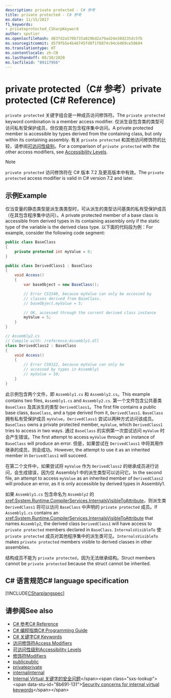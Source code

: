 ```yaml
---
description: private protected - C# 参考
title: private protected - C# 参考
ms.date: 11/15/2017
f1_keywords:
- privateprotected_CSharpKeyword
author: sputier
ms.openlocfilehash: d83fd2a570b735a029bd2a79ad24e30d235dc5fb
ms.sourcegitcommit: d579fb5e4b46745fd0f1f8874c94c6469ce58604
ms.translationtype: HT
ms.contentlocale: zh-CN
ms.lasthandoff: 08/30/2020
ms.locfileid: "89117956"
---
```

# <a name="private-protected-c-reference"></a><span data-ttu-id="8b691-103">private protected（C# 参考）</span><span class="sxs-lookup"><span data-stu-id="8b691-103">private protected (C# Reference)</span></span>

<span data-ttu-id="8b691-104">`private protected` 关键字组合是一种成员访问修饰符。</span><span class="sxs-lookup"><span data-stu-id="8b691-104">The `private protected` keyword combination is a member access modifier.</span></span> <span data-ttu-id="8b691-105">仅派生自包含类的类型可访问私有受保护成员，但仅能在其包含程序集中访问。</span><span class="sxs-lookup"><span data-stu-id="8b691-105">A private protected member is accessible by types derived from the containing class, but only within its containing assembly.</span></span> <span data-ttu-id="8b691-106">有关 `private protected` 和其他访问修饰符的比较，请参阅[可访问性级别](accessibility-levels.md)。</span><span class="sxs-lookup"><span data-stu-id="8b691-106">For a comparison of `private protected` with the other access modifiers, see [Accessibility Levels](accessibility-levels.md).</span></span>

> [!NOTE]
> <span data-ttu-id="8b691-107">`private protected` 访问修饰符在 C# 版本 7.2 及更高版本中有效。</span><span class="sxs-lookup"><span data-stu-id="8b691-107">The `private protected` access modifier is valid in C# version 7.2 and later.</span></span>

## <a name="example"></a><span data-ttu-id="8b691-108">示例</span><span class="sxs-lookup"><span data-stu-id="8b691-108">Example</span></span>

<span data-ttu-id="8b691-109">仅当变量的静态类型是派生类类型时，可从派生的类型访问基类的私有受保护成员（在其包含程序集中访问）。</span><span class="sxs-lookup"><span data-stu-id="8b691-109">A private protected member of a base class is accessible from derived types in its containing assembly only if the static type of the variable is the derived class type.</span></span> <span data-ttu-id="8b691-110">以下面的代码段为例：</span><span class="sxs-lookup"><span data-stu-id="8b691-110">For example, consider the following code segment:</span></span>

```csharp
public class BaseClass
{
    private protected int myValue = 0;
}

public class DerivedClass1 : BaseClass
{
    void Access()
    {
        var baseObject = new BaseClass();

        // Error CS1540, because myValue can only be accessed by
        // classes derived from BaseClass.
        // baseObject.myValue = 5;

        // OK, accessed through the current derived class instance
        myValue = 5;
    }
}
```

```csharp
// Assembly2.cs
// Compile with: /reference:Assembly1.dll
class DerivedClass2 : BaseClass
{
    void Access()
    {
        // Error CS0122, because myValue can only be
        // accessed by types in Assembly1
        // myValue = 10;
    }
}
```

<span data-ttu-id="8b691-111">此示例包含两个文件，即 `Assembly1.cs` 和 `Assembly2.cs`。</span><span class="sxs-lookup"><span data-stu-id="8b691-111">This example contains two files, `Assembly1.cs` and `Assembly2.cs`.</span></span>
<span data-ttu-id="8b691-112">第一个文件包含公共基类 `BaseClass` 及其派生的类型 `DerivedClass1`。</span><span class="sxs-lookup"><span data-stu-id="8b691-112">The first file contains a public base class, `BaseClass`, and a type derived from it, `DerivedClass1`.</span></span> <span data-ttu-id="8b691-113">`BaseClass` 拥有私有受保护成员 `myValue`，`DerivedClass1` 尝试以两种方式访问该成员。</span><span class="sxs-lookup"><span data-stu-id="8b691-113">`BaseClass` owns a private protected member, `myValue`, which `DerivedClass1` tries to access in two ways.</span></span> <span data-ttu-id="8b691-114">通过 `BaseClass` 的实例第一次尝试访问 `myValue` 时会产生错误。</span><span class="sxs-lookup"><span data-stu-id="8b691-114">The first attempt to access `myValue` through an instance of `BaseClass` will produce an error.</span></span> <span data-ttu-id="8b691-115">但是，如果尝试在 `DerivedClass1` 中将其用作继承的成员，则会成功。</span><span class="sxs-lookup"><span data-stu-id="8b691-115">However, the attempt to use it as an inherited member in `DerivedClass1` will succeed.</span></span>

<span data-ttu-id="8b691-116">在第二个文件中，如果尝试将 `myValue` 作为 `DerivedClass2` 的继承成员进行访问，会生成错误，因为仅 Assembly1 中的派生类型可以访问它。</span><span class="sxs-lookup"><span data-stu-id="8b691-116">In the second file, an attempt to access `myValue` as an inherited member of `DerivedClass2` will produce an error, as it is only accessible by derived types in Assembly1.</span></span>

<span data-ttu-id="8b691-117">如果 `Assembly1.cs` 包含命名为 `Assembly2` 的 <xref:System.Runtime.CompilerServices.InternalsVisibleToAttribute>，则派生类 `DerivedClass1` 将可以访问 `BaseClass` 中声明的 `private protected` 成员。</span><span class="sxs-lookup"><span data-stu-id="8b691-117">If `Assembly1.cs` contains an <xref:System.Runtime.CompilerServices.InternalsVisibleToAttribute> that names `Assembly2`, the derived class `DerivedClass1` will have access to `private protected` members declared in `BaseClass`.</span></span> <span data-ttu-id="8b691-118">`InternalsVisibleTo` 使 `private protected` 成员对其他程序集中的派生类可见。</span><span class="sxs-lookup"><span data-stu-id="8b691-118">`InternalsVisibleTo` makes `private protected` members visible to derived classes in other assemblies.</span></span>

<span data-ttu-id="8b691-119">结构成员不能为 `private protected`，因为无法继承结构。</span><span class="sxs-lookup"><span data-stu-id="8b691-119">Struct members cannot be `private protected` because the struct cannot be inherited.</span></span>

## <a name="c-language-specification"></a><span data-ttu-id="8b691-120">C# 语言规范</span><span class="sxs-lookup"><span data-stu-id="8b691-120">C# language specification</span></span>

[!INCLUDE[CSharplangspec](~/includes/csharplangspec-md.md)]

## <a name="see-also"></a><span data-ttu-id="8b691-121">请参阅</span><span class="sxs-lookup"><span data-stu-id="8b691-121">See also</span></span>

- [<span data-ttu-id="8b691-122">C# 参考</span><span class="sxs-lookup"><span data-stu-id="8b691-122">C# Reference</span></span>](../index.md)
- [<span data-ttu-id="8b691-123">C# 编程指南</span><span class="sxs-lookup"><span data-stu-id="8b691-123">C# Programming Guide</span></span>](../../programming-guide/index.md)
- [<span data-ttu-id="8b691-124">C# 关键字</span><span class="sxs-lookup"><span data-stu-id="8b691-124">C# Keywords</span></span>](index.md)
- [<span data-ttu-id="8b691-125">访问修饰符</span><span class="sxs-lookup"><span data-stu-id="8b691-125">Access Modifiers</span></span>](access-modifiers.md)
- [<span data-ttu-id="8b691-126">可访问性级别</span><span class="sxs-lookup"><span data-stu-id="8b691-126">Accessibility Levels</span></span>](accessibility-levels.md)
- [<span data-ttu-id="8b691-127">修饰符</span><span class="sxs-lookup"><span data-stu-id="8b691-127">Modifiers</span></span>](index.md)
- [<span data-ttu-id="8b691-128">public</span><span class="sxs-lookup"><span data-stu-id="8b691-128">public</span></span>](public.md)
- [<span data-ttu-id="8b691-129">private</span><span class="sxs-lookup"><span data-stu-id="8b691-129">private</span></span>](private.md)
- [<span data-ttu-id="8b691-130">internal</span><span class="sxs-lookup"><span data-stu-id="8b691-130">internal</span></span>](internal.md)
- <span data-ttu-id="8b691-131">[Internal Virtual 关键字的安全问题](https://docs.microsoft.com/previous-versions/dotnet/netframework-4.0/heyd8kky(v=vs.100))</span><span class="sxs-lookup"><span data-stu-id="8b691-131">[Security concerns for internal virtual keywords](https://docs.microsoft.com/previous-versions/dotnet/netframework-4.0/heyd8kky(v=vs.100))</span></span>
